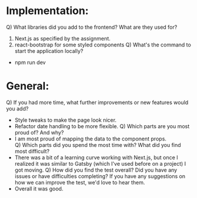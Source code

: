 # Implementation:
Q) What libraries did you add to the frontend? What are they used for?
  1. Next.js as specified by the assignment.
  2. react-bootstrap for some styled components
Q) What's the command to start the application locally?
  * npm run dev

# General:
Q) If you had more time, what further improvements or new features would you add?
  * Style tweaks to make the page look nicer.
  * Refactor date handling to be more flexible.
Q) Which parts are you most proud of? And why?
  * I am most proud of mapping the data to the component props.  
Q) Which parts did you spend the most time with? What did you find most difficult?
  * There was a bit of a learning curve working with Next.js, but once I realized it was similar to Gatsby (which I've used before on a project) I got moving. 
Q) How did you find the test overall? Did you have any issues or have difficulties completing?
If you have any suggestions on how we can improve the test, we'd love to hear them.
  * Overall it was good. 
